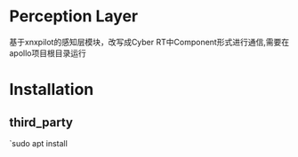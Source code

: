 # Perception Layer  
基于xnxpilot的感知层模块，改写成Cyber RT中Component形式进行通信,需要在apollo项目根目录运行  
# Installation
## third_party  
`sudo apt install
